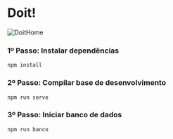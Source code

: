 # Doit!


![DoitHome](https://user-images.githubusercontent.com/62551886/122581042-03282380-d02d-11eb-9aa3-4caa6b1c6481.png)


### 1º Passo: Instalar dependências
```
npm install
```

### 2º Passo: Compilar base de desenvolvimento
```
npm run serve
```

### 3º Passo: Iniciar banco de dados
```
npm run banco
```

